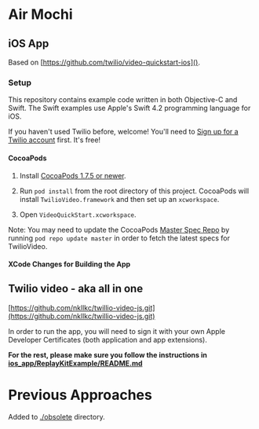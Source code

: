# Air Mochi

## iOS App

Based on [https://github.com/twilio/video-quickstart-ios]().

### Setup

This repository contains example code written in both Objective-C and Swift. The Swift examples use Apple's Swift 4.2 programming language for iOS.

If you haven't used Twilio before, welcome! You'll need to [Sign up for a Twilio account](https://www.twilio.com/try-twilio) first. It's free!

#### CocoaPods

1. Install [CocoaPods 1.7.5 or newer](https://guides.cocoapods.org/using/getting-started.html).

2. Run `pod install` from the root directory of this project. CocoaPods will install `TwilioVideo.framework` and then set up an `xcworkspace`.

3. Open `VideoQuickStart.xcworkspace`.

Note: You may need to update the CocoaPods [Master Spec Repo](https://github.com/CocoaPods/Specs) by running `pod repo update master` in order to fetch the latest specs for TwilioVideo.

#### XCode Changes for Building the App

## Twilio video - aka all in one

[https://github.com/nkllkc/twillio-video-js.git](https://github.com/nkllkc/twillio-video-js.git)

In order to run the app, you will need to sign it with your own Apple Developer Certificates (both application and app extensions). 

**For the rest, please make sure you follow the instructions in [ios_app/ReplayKitExample/README.md]()**


# Previous Approaches

Added to [./obsolete]() directory. 